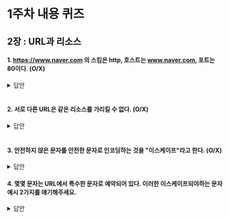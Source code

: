# 1주차 내용 퀴즈

## 2장 : URL과 리소스

#### 1. https://www.naver.com 의 스킴은 http, 호스트는 www.naver.com, 포트는 80이다. (O/X)

<details>
<summary>답안</summary>
<div markdown="1">

X

HTTPS의 기본 포트값은 433이다.
</div>
</details>

<br>


#### 2. 서로 다른 URL은 같은 리소스를 가리킬 수 없다. (O/X)

<details>
<summary>답안</summary>
<div markdown="1">

X. 같은 리소스를 가리킬 수 있다. hostname이 동일한 ip주소를 가리키는 경우 (dns)

ex)
http://text.com:80/index.html
http://152.12.123.43:80/index.html

</div>
</details>

 <br>



#### 3. 안전하지 않은 문자를 안전한 문자로 인코딩하는 것을 "이스케이프"라고 한다. (O/X)

<details>
<summary>답안</summary>
<div markdown="1">

O

</div>
</details>


#### 4. 몇몇 문자는 URL에서 특수한 문자로 예약되어 있다. 이러한 이스케이프되야하는 문자 예시 2가지를 얘기해주세요.

<details>
<summary>답안</summary>
<div markdown="1">

`/` : 경로를 나눌때
`#` : 프래그먼트를 지정할 때
`?` : 쿼리를 지정할 때
등등

</div>



#### 5. 다음 URL과 동일한 Origin을 찾아주세요.
http://www.text.com/other.html

  1. https://www.text.com/other.html
  2. http://www.text.com:81/other.html
  3. http://www.something.com:80/other.html
  4. http://www.text.com/another.html


<details>
<summary>답안</summary>
<div markdown="1">

4번

1번은 스킴(프로토콜)이 다르다.
2번은 포트번호가 다르다
3번은 호스트가 다르다.
4번은 스킴, 호스트, 포트번호가 같다.

</div>
